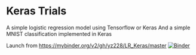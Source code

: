 # Keras Trials
A simple logistic regression model using Tensorflow or Keras
And a simple MNIST classification implemented in Keras

Launch from https://mybinder.org/v2/gh/yz228/LR_Keras/master [![Binder](https://mybinder.org/badge_logo.svg)](https://mybinder.org/v2/gh/yz228/LR_Keras/master)
